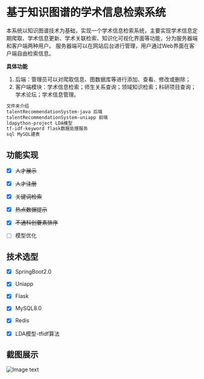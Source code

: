 # 基于知识图谱的学术信息检索系统

本系统以知识图谱技术为基础，实现一个学术信息检索系统，主要实现学术信息定期爬取、学术信息更新、学术关联检索、知识化可视化界面等功能，分为服务器端和客户端两种用户。 服务器端可以在网站后台进行管理，用户通过Web界面在客户端自由检索信息。

**具体功能**

1. 后端：管理员可以对爬取信息、图数据库等进行添加、查看、修改或删除；
2. 客户端模块：学术信息检索；师生关系查询；领域知识检索；科研项目查询；学术论坛；学术信息管理。

```powershell
文件夹介绍
talentRecommendationSystem-java 后端
talentRecommendationSystem-uniapp 前端
ldapython-project LDA模型
tf-idf-keyword flask数据处理服务
sql MySQL建表

```

## 功能实现

- [x] ~~人才展示~~
- [x] ~~人才注册~~
- [x] ~~关键词检索~~
- [x] ~~热点数据提示~~
- [x] ~~不通科创要素排序~~
- [ ] 模型优化


## 技术选型

- [x] SpringBoot2.0
- [x] Uniapp
- [x] Flask
- [x] MySQL8.0
- [x] Redis
- [x] LDA模型-tfidf算法


## 截图展示

![Image text](https://gitee.com/starses/talent-recommendation-system/blob/master/images/001.png)
